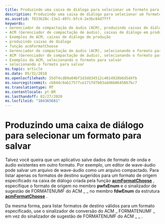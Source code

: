 ```yaml
---
title: Produzindo uma caixa de diálogo para selecionar um formato para salvar
description: Produzindo uma caixa de diálogo para selecionar um formato para salvar
ms.assetid: f833b28c-13e1-497c-bfc4-2e3bc84d7fff
keywords:
- Gerenciador de compactação de áudio (ACM), produzindo caixas de diálogo
- ACM (Gerenciador de compactação de áudio), caixas de diálogo em produção
- Exemplos do ACM, caixas de diálogo de produção
- produzindo caixas de diálogo
- função acmFormatChoose
- Gerenciador de compactação de áudio (ACM), selecionando o formato para salvar
- ACM (Gerenciador de compactação de áudio), selecionando o formato para salvar
- Exemplos do ACM, selecionando o formato para salvar
- selecionando o formato para salvar
ms.topic: article
ms.date: 05/31/2018
ms.openlocfilehash: 55df4cd89a04bf1d3dd34512c4014928b6d5d4fb
ms.sourcegitcommit: cb844c9ab17577ce171fd7b03add668645867bc7
ms.translationtype: MT
ms.contentlocale: pt-BR
ms.lasthandoff: 02/27/2020
ms.locfileid: "104365681"
---
```

# <a name="producing-a-dialog-box-for-selecting-a-format-for-saving"></a>Produzindo uma caixa de diálogo para selecionar um formato para salvar

Talvez você queira que um aplicativo salve dados de formato de onda e áudio existentes em outro formato. Por exemplo, um editor de wave-áudio pode salvar um arquivo de wave-áudio como um arquivo compactado. Para listar apenas os formatos de destino sugeridos para um formato de origem especificado na caixa de diálogo criada pela função [**acmFormatChoose**](/windows/desktop/api/Msacm/nf-msacm-acmformatchoose) , especifique o formato de origem no membro **pwfxEnum** e o sinalizador de sugestão de FORMATENUMF do ACM \_ \_ no membro **fdwEnum** da estrutura [**acmFormatChoose**](/windows/win32/api/msacm/ns-msacm-acmformatchoose) .

Da mesma forma, para listar formatos de destino válidos para um formato especificado, use o sinalizador de conversão do ACM \_ FORMATENUMF \_ em vez do sinalizador de sugestão de FORMATENUMF do ACM \_ \_ .

 

 




